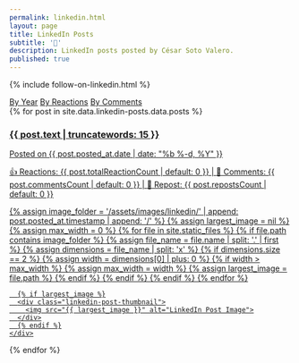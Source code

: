 ```yaml
---
permalink: linkedin.html
layout: page
title: LinkedIn Posts
subtitle: '🤝'
description: LinkedIn posts posted by César Soto Valero.
published: true
---
```


{% include follow-on-linkedin.html %}

<!-- Buttons for ordering LinkedIn posts -->
<div class="list-filters">
   <a href="/linkedin/all.html" class="list-filter">By Year</a>
   <a href="/linkedin/reactions.html" class="list-filter">By Reactions</a>
   <a href="/linkedin/comments.html" class="list-filter">By Comments</a>
</div>

<div class="linkedin-posts-container post-preview">
  {% for post in site.data.linkedin-posts.data.posts %}
  <a href="{{ post.postUrl }}" target="_blank" class="linkedin-post-link">
    <div class="linkedin-post-card">
      <div class="linkedin-post-text">
        <h3 class="linkedin-post-title">{{ post.text | truncatewords: 15 }}</h3>
        <p class="linkedin-post-description">
          Posted on {{ post.posted_at.date | date: "%b %-d, %Y" }}
        </p>
        <p class="linkedin-post-stats">
          <span>👍 Reactions: {{ post.totalReactionCount | default: 0 }}</span> |
          <span>💬 Comments: {{ post.commentsCount | default: 0 }}</span> |
          <span>🔁 Repost: {{ post.repostsCount | default: 0 }}</span>
        </p>
      </div>
      {% assign image_folder = '/assets/images/linkedin/' | append: post.posted_at.timestamp | append: '/' %}
      {% assign largest_image = nil %}
      {% assign max_width = 0 %}
      {% for file in site.static_files %}
        {% if file.path contains image_folder %}
          {% assign file_name = file.name | split: '.' | first %}
          {% assign dimensions = file_name | split: 'x' %}
          {% if dimensions.size == 2 %}
            {% assign width = dimensions[0] | plus: 0 %}
            {% if width > max_width %}
              {% assign max_width = width %}
              {% assign largest_image = file.path %}
            {% endif %}
          {% endif %}
        {% endif %}
      {% endfor %}

      {% if largest_image %}
      <div class="linkedin-post-thumbnail">
        <img src="{{ largest_image }}" alt="LinkedIn Post Image">
      </div>
      {% endif %}
    </div>
  </a>
  {% endfor %}
</div>
